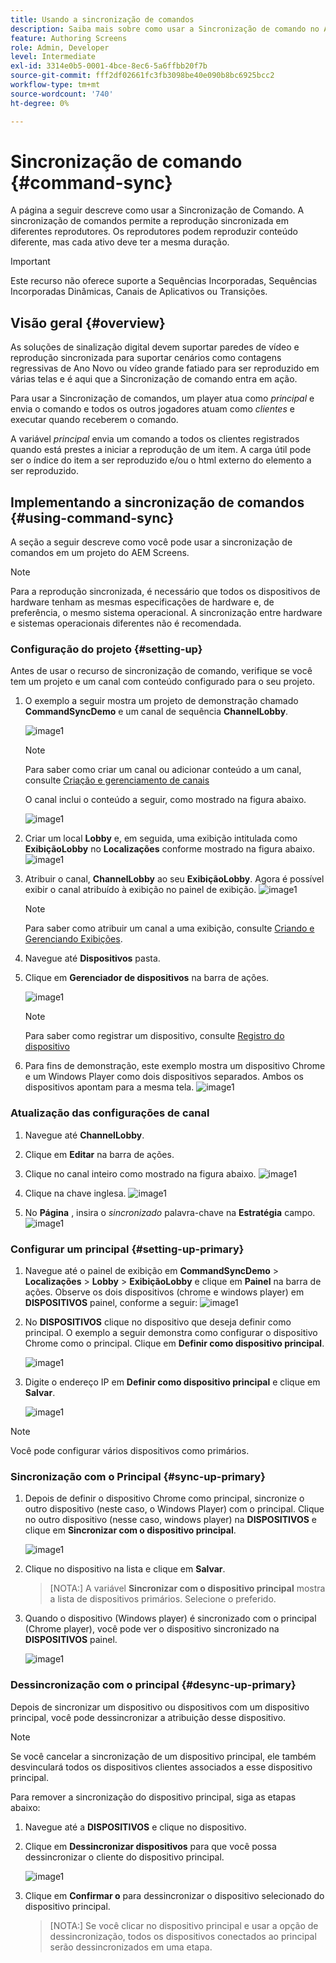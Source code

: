 ```yaml
---
title: Usando a sincronização de comandos
description: Saiba mais sobre como usar a Sincronização de comando no AEM Screens.
feature: Authoring Screens
role: Admin, Developer
level: Intermediate
exl-id: 3314e0b5-0001-4bce-8ec6-5a6ffbb20f7b
source-git-commit: fff2df02661fc3fb3098be40e090b8bc6925bcc2
workflow-type: tm+mt
source-wordcount: '740'
ht-degree: 0%

---
```


# Sincronização de comando {#command-sync}

A página a seguir descreve como usar a Sincronização de Comando. A sincronização de comandos permite a reprodução sincronizada em diferentes reprodutores. Os reprodutores podem reproduzir conteúdo diferente, mas cada ativo deve ter a mesma duração.

>[!IMPORTANT]
>
>Este recurso não oferece suporte a Sequências Incorporadas, Sequências Incorporadas Dinâmicas, Canais de Aplicativos ou Transições.

## Visão geral {#overview}

As soluções de sinalização digital devem suportar paredes de vídeo e reprodução sincronizada para suportar cenários como contagens regressivas de Ano Novo ou vídeo grande fatiado para ser reproduzido em várias telas e é aqui que a Sincronização de comando entra em ação.

Para usar a Sincronização de comandos, um player atua como *principal* e envia o comando e todos os outros jogadores atuam como *clientes* e executar quando receberem o comando.

A variável *principal* envia um comando a todos os clientes registrados quando está prestes a iniciar a reprodução de um item. A carga útil pode ser o índice do item a ser reproduzido e/ou o html externo do elemento a ser reproduzido.

## Implementando a sincronização de comandos {#using-command-sync}

A seção a seguir descreve como você pode usar a sincronização de comandos em um projeto do AEM Screens.

>[!NOTE]
>
>Para a reprodução sincronizada, é necessário que todos os dispositivos de hardware tenham as mesmas especificações de hardware e, de preferência, o mesmo sistema operacional. A sincronização entre hardware e sistemas operacionais diferentes não é recomendada.

### Configuração do projeto {#setting-up}

Antes de usar o recurso de sincronização de comando, verifique se você tem um projeto e um canal com conteúdo configurado para o seu projeto.

1. O exemplo a seguir mostra um projeto de demonstração chamado **CommandSyncDemo** e um canal de sequência **ChannelLobby**.

   ![image1](assets/command-sync/command-sync1-1.png)

   >[!NOTE]
   >
   >Para saber como criar um canal ou adicionar conteúdo a um canal, consulte [Criação e gerenciamento de canais](/help/user-guide/managing-channels.md)

   O canal inclui o conteúdo a seguir, como mostrado na figura abaixo.

   ![image1](assets/command-sync/command-sync2-1.png)

1. Criar um local **Lobby** e, em seguida, uma exibição intitulada como **ExibiçãoLobby** no **Localizações** conforme mostrado na figura abaixo.
   ![image1](assets/command-sync/command-sync3-1.png)

1. Atribuir o canal, **ChannelLobby** ao seu **ExibiçãoLobby**. Agora é possível exibir o canal atribuído à exibição no painel de exibição.
   ![image1](assets/command-sync/command-sync4-1.png)

   >[!NOTE]
   >
   >Para saber como atribuir um canal a uma exibição, consulte [Criando e Gerenciando Exibições](/help/user-guide/managing-displays.md).

1. Navegue até **Dispositivos** pasta.
1. Clique em **Gerenciador de dispositivos** na barra de ações.

   ![image1](assets/command-sync5.png)

   >[!NOTE]
   >
   >Para saber como registrar um dispositivo, consulte [Registro do dispositivo](/help/user-guide/device-registration.md)

1. Para fins de demonstração, este exemplo mostra um dispositivo Chrome e um Windows Player como dois dispositivos separados. Ambos os dispositivos apontam para a mesma tela.
   ![image1](assets/command-sync6.png)

### Atualização das configurações de canal

1. Navegue até **ChannelLobby**.
1. Clique em **Editar** na barra de ações.
1. Clique no canal inteiro como mostrado na figura abaixo.
   ![image1](assets/command-sync/command-sync7-1.png)

1. Clique na chave inglesa.
   ![image1](assets/command-sync/command-sync8-1.png)

1. No **Página** , insira o *sincronizado* palavra-chave na **Estratégia** campo.
   ![image1](assets/command-sync/command-sync9-1.png)


### Configurar um principal {#setting-up-primary}

1. Navegue até o painel de exibição em **CommandSyncDemo** > **Localizações**  > **Lobby** > **ExibiçãoLobby** e clique em **Painel** na barra de ações.
Observe os dois dispositivos (chrome e windows player) em **DISPOSITIVOS** painel, conforme a seguir:
   ![image1](assets/command-sync/command-sync10-1.png)

1. No **DISPOSITIVOS** clique no dispositivo que deseja definir como principal. O exemplo a seguir demonstra como configurar o dispositivo Chrome como o principal. Clique em **Definir como dispositivo principal**.

   ![image1](assets/command-sync/command-sync11-1.png)

1. Digite o endereço IP em **Definir como dispositivo principal** e clique em **Salvar**.

   ![image1](assets/command-sync/command-sync12-1.png)

>[!NOTE]
>
>Você pode configurar vários dispositivos como primários.

### Sincronização com o Principal {#sync-up-primary}

1. Depois de definir o dispositivo Chrome como principal, sincronize o outro dispositivo (neste caso, o Windows Player) com o principal.
Clique no outro dispositivo (nesse caso, windows player) na **DISPOSITIVOS** e clique em **Sincronizar com o dispositivo principal**.

   ![image1](assets/command-sync/command-sync13-1.png)

1. Clique no dispositivo na lista e clique em **Salvar**.

   >[NOTA:]
   > A variável **Sincronizar com o dispositivo principal** mostra a lista de dispositivos primários. Selecione o preferido.

1. Quando o dispositivo (Windows player) é sincronizado com o principal (Chrome player), você pode ver o dispositivo sincronizado na **DISPOSITIVOS** painel.

   ![image1](assets/command-sync/command-sync14-1.png)

### Dessincronização com o principal {#desync-up-primary}

Depois de sincronizar um dispositivo ou dispositivos com um dispositivo principal, você pode dessincronizar a atribuição desse dispositivo.

>[!NOTE]
>
>Se você cancelar a sincronização de um dispositivo principal, ele também desvinculará todos os dispositivos clientes associados a esse dispositivo principal.

Para remover a sincronização do dispositivo principal, siga as etapas abaixo:

1. Navegue até a **DISPOSITIVOS** e clique no dispositivo.

1. Clique em **Dessincronizar dispositivos** para que você possa dessincronizar o cliente do dispositivo principal.

   ![image1](assets/command-sync/command-sync15-1.png)

1. Clique em **Confirmar o** para dessincronizar o dispositivo selecionado do dispositivo principal.

   >[NOTA:]
   > Se você clicar no dispositivo principal e usar a opção de dessincronização, todos os dispositivos conectados ao principal serão dessincronizados em uma etapa.
